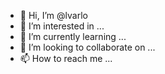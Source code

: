 - 👋 Hi, I’m @lvarlo
- 👀 I’m interested in ...
- 🌱 I’m currently learning ...
- 💞️ I’m looking to collaborate on ...
- 📫 How to reach me ...

<!---
lvarlo/lvarlo is a ✨ special ✨ repository because its `README.md` (this file) appears on your GitHub profile.
You can click the Preview link to take a look at your changes.
--->
